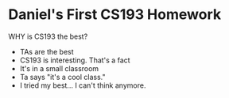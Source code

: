 # Daniel's First CS193 Homework

WHY is CS193 the best?
- TAs are the best
- CS193 is interesting. That's a fact
- It's in a small classroom
- Ta says "it's a cool class."
- I tried my best... I can't think anymore.

